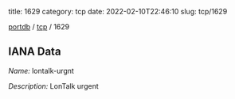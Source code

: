 title: 1629
category: tcp
date: 2022-02-10T22:46:10
slug: tcp/1629

[portdb](/) / [tcp](/category/tcp.html) / 1629


## IANA Data

_Name:_ lontalk-urgnt

_Description:_ LonTalk urgent

